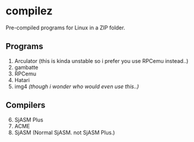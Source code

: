 # compilez
Pre-compiled programs for Linux in a ZIP folder.

## Programs
1. Arculator (this is kinda unstable so i prefer you use RPCemu instead..)
2. gambatte
3. RPCemu
4. Hatari
5. img4 *(though i wonder who would even use this..)*

## Compilers
6. SjASM Plus
7. ACME
8. SjASM (Normal SjASM. not SjASM Plus.)
